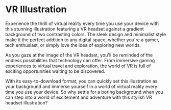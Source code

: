<!--font:Montserrat-->

# VR Illustration

Experience the thrill of virtual reality every time you use your device with this stunning illustration featuring a VR headset against a gradient background of two contrasting colors. The sleek design and minimalist style make it the perfect addition to any digital space, whether you're a gamer, tech enthusiast, or simply love the idea of exploring new worlds.

As you gaze at the image of the VR headset, you'll be reminded of the endless possibilities that technology can offer. From immersive gaming experiences to virtual travel and exploration, the world of VR is full of exciting opportunities waiting to be discovered.

With its easy-to-download format, you can quickly set this illustration as your background and immerse yourself in a world of virtual reality every time you use your device. So why settle for a boring background when you can step into a world of excitement and adventure with this stylish VR headset illustration?

<!--

Write me markdown content of website with wallpaper:

"A wallpaper with a simple illustration of a virtual reality headset, against a gradient background of two contrasting colors."

The header of the page should not be copy of the text but rather a real content of the website which is using this wallpaper.


---


# Virtual Reality Headset Wallpaper

Decorate your desktop or phone screen with this simple yet stylish wallpaper featuring a virtual reality headset illustration. The gradient background of two contrasting colors adds depth and dimension to the design, making it stand out from other wallpapers.

Whether you're a gamer, tech enthusiast, or simply love the futuristic look of VR headsets, this wallpaper is perfect for you. It's easy to download and set as your wallpaper, so you can enjoy its sleek design every time you use your device.

Upgrade your digital space with this eye-catching virtual reality headset wallpaper today!


---


Heading should not include word "wallpaper". The website should not be about the wallpaper itself, wallpaper is just a related background, rewrite whole content.


---


# Immerse Yourself in a Virtual World with This Stylish Wallpaper

Transform your digital space into a futuristic world with this stunning wallpaper featuring an illustration of a virtual reality headset. Against a gradient background of two contrasting colors, the headset stands out as a symbol of cutting-edge technology and immersive experiences.

Whether you're a gamer, tech enthusiast, or simply love the idea of exploring new worlds, this wallpaper is the perfect addition to your desktop or phone screen. Its minimalist design adds a touch of sophistication to your digital space, while the VR headset serves as a reminder of the endless possibilities that technology can offer.

With its easy-to-download format, you can quickly set this wallpaper as your background and enjoy its sleek design every time you use your device. So why settle for a boring wallpaper when you can transport yourself to a whole new world with this stylish VR headset wallpaper?


---


Heading should not include word "wallpaper". The website should not be about the wallpaper itself, wallpaper is just a related background, rewrite whole content.


---


# Step into a World of Virtual Reality with This Stylish Illustration

Experience the thrill of virtual reality every time you use your device with this stunning illustration featuring a VR headset against a gradient background of two contrasting colors. The sleek design and minimalist style make it the perfect addition to any digital space, whether you're a gamer, tech enthusiast, or simply love the idea of exploring new worlds.

As you gaze at the image of the VR headset, you'll be reminded of the endless possibilities that technology can offer. From immersive gaming experiences to virtual travel and exploration, the world of VR is full of exciting opportunities waiting to be discovered.

With its easy-to-download format, you can quickly set this illustration as your background and immerse yourself in a world of virtual reality every time you use your device. So why settle for a boring background when you can step into a world of excitement and adventure with this stylish VR headset illustration?


---


Write me a Google font which is best fitting for the website.

Pick from the list:
- Roboto
- Poppins
- Inter
- IBM Plex Sans
- Lobster
- Lato
- Great Vibes
- Alegreya
- Cormorant Garamond
- Exo 2
- Playfair Display
- Orbitron
- Dancing Script
- Montserrat
- Cabin
- Open Sans
- Cinzel
- Barlow Condensed
- Creepster
- Futura
- Cinzel Decorative
- Raleway


Write just the font name nothing else.


---


Montserrat

-->
